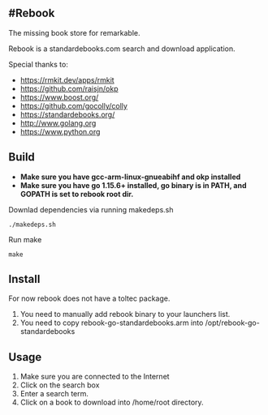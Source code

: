 #Rebook
--------------------

The missing book store for remarkable. 

Rebook is a standardebooks.com search and download application. 

Special thanks to:
* https://rmkit.dev/apps/rmkit 
* https://github.com/raisjn/okp
* https://www.boost.org/
* https://github.com/gocolly/colly 
* https://standardebooks.org/
* http://www.golang.org
* https://www.python.org


## Build

* **Make sure you have gcc-arm-linux-gnueabihf and okp installed**
* **Make sure you have go 1.15.6+ installed, go binary is in PATH, and GOPATH is set to rebook root dir.**

Downlad dependencies via running makedeps.sh
```
./makedeps.sh
```

Run make
```
make
```

## Install

For now rebook does not have a toltec package. 
1. You need to manually add rebook binary to your launchers list.
2. You need to copy rebook-go-standardebooks.arm into /opt/rebook-go-standardebooks


## Usage

1. Make sure you are connected to the Internet 
2. Click on the search box
3. Enter a search term.
4. Click on a book to download into /home/root directory.
